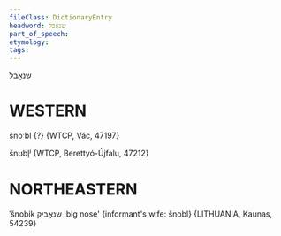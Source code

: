```yaml
---
fileClass: DictionaryEntry
headword: שנאָבל
part_of_speech: 
etymology: 
tags: 
---
```

שנאָבל

WESTERN
========

šnoˑbl {?} {WTCP, Vác, 47197}

šnʊbl̩ʲ {WTCP, Berettyó-Újfalu, 47212}

NORTHEASTERN
==============

 ˈšnobik שנאָביק 'big nose' {informant's wife: šnobl} {LITHUANIA, Kaunas, 54239}